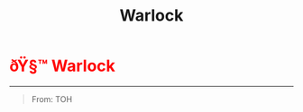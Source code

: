 ﻿---
lang: en-US
title: Warlock
prev:
next:
---

# <font color="red">ðŸ§™ <b>Warlock</b></font> <Badge text="Concealing" type="tip" vertical="middle"/>
---

> From: TOH
